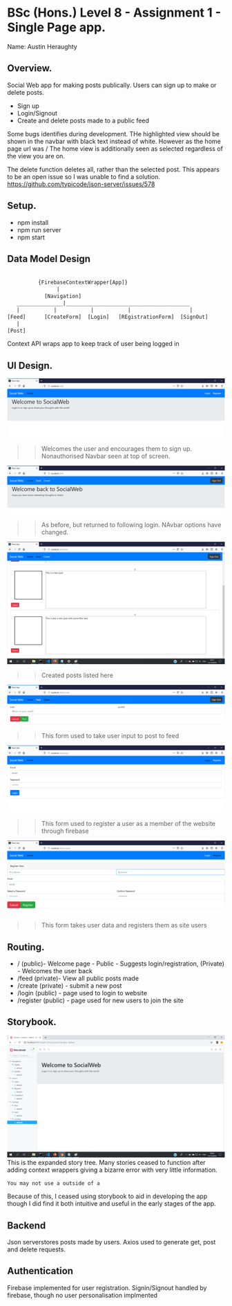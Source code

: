 # BSc (Hons.) Level 8 - Assignment 1 - Single Page app.

Name: Austin Heraughty
## Overview.

Social Web app for making posts publically. Users can sign up to make or delete posts.

- Sign up
- Login/Signout
- Create and delete posts made to a public feed

Some bugs identifies during development. THe highlighted view should be shown in the navbar with black text instead of white. However as the home page url was / The home view is additionally seen as selected regardless of the view you are on. 

The delete function deletes all, rather than the selected post. This appears to be an open issue so I was unable to find a solution. 
https://github.com/typicode/json-server/issues/578

## Setup.

 - npm install
 - npm run server
 - npm start

## Data Model Design
~~~
          
          {FirebaseContextWrapper[App]}
                |
            [Navigation]
   _______________|________________________________________
   |           |           |           |                   |
[Feed]      [CreateForm]  [Login]   [REgistrationForm]  [SignOut]
   |
[Post]

~~~
Context API wraps app to keep track of user being logged in

## UI Design.

<img src="./public/landingpagenonauth.png">

>> Welcomes the user and encourages them to sign up. Nonauthorised Navbar seen at top of screen.

<img src="./public/landingpageauth.png">

>> As before, but returned to following login. NAvbar options have changed.

<img src="./public/feed.png">

>>Created posts listed here

<img src="./public/createForm.png">

>> This form used to take user input to post to feed

<img src="./public/loginForm.png">

>> This form used to register a user as a member of the website through firebase

<img src="./public/registrationForm.png">

>> This form takes user data and registers them as site users




## Routing.

- / (public)- Welcome page - Public - Suggests login/registration, (Private) - Welcomes the user back
- /feed (private)- View all public posts made 
- /create (private) - submit a new post 
- /login (public) - page used to login to website
- /register (public) - page used for new users to join the site


## Storybook.


<img src="./public/expandedStorytree.png">
This is the expanded story tree. Many stories ceased to function after adding context wrappers giving a bizarre error with very little information.
 
 ~~~
 You may not use a outside of a 
 ~~~

Because of this, I ceased using storybook to aid in developing the app though I did find it both intuitive and useful in the early stages of the app. 

## Backend 
Json serverstores posts made by users. Axios used to generate get, post and delete requests.

## Authentication

Firebase implemented for user registration. Signin/Signout handled by firebase, though no user personalisation implmented

